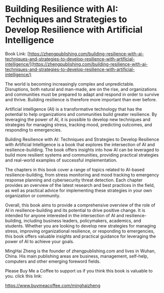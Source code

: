# Building Resilience with AI: Techniques and Strategies to Develop Resilience with Artificial Intelligence

Book Link: [https://zhengpublishing.com/building-resilience-with-ai-techniques-and-strategies-to-develop-resilience-with-artificial-intelligence/](https://zhengpublishing.com/building-resilience-with-ai-techniques-and-strategies-to-develop-resilience-with-artificial-intelligence/)

The world is becoming increasingly complex and unpredictable. Disruptions, both natural and man-made, are on the rise, and organizations and communities must be prepared to adapt and respond in order to survive and thrive. Building resilience is therefore more important than ever before.

Artificial intelligence (AI) is a transformative technology that has the potential to help organizations and communities build greater resilience. By leveraging the power of AI, it is possible to develop new techniques and strategies for managing stress, tracking mood, predicting outcomes, and responding to emergencies.

Building Resilience with AI: Techniques and Strategies to Develop Resilience with Artificial Intelligence is a book that explores the intersection of AI and resilience-building. The book offers insights into how AI can be leveraged to build more resilient systems and communities, providing practical strategies and real-world examples of successful implementation.

The chapters in this book cover a range of topics related to AI-based resilience-building, from stress monitoring and mood tracking to emergency response planning and cybersecurity threat detection. Each chapter provides an overview of the latest research and best practices in the field, as well as practical advice for implementing these strategies in your own organization or community.

Overall, this book aims to provide a comprehensive overview of the role of AI in resilience-building and its potential to drive positive change. It is intended for anyone interested in the intersection of AI and resilience-building, including business leaders, policymakers, academics, and students. Whether you are looking to develop new strategies for managing stress, improving organizational resilience, or responding to emergencies, this book offers valuable insights and practical guidance for leveraging the power of AI to achieve your goals.

MingHai Zheng is the founder of zhengpublishing.com and lives in Wuhan, China. His main publishing areas are business, management, self-help, computers and other emerging foreword fields.

Please Buy Me a Coffee to support us if you think this book is valuable to you. click this link:

https://www.buymeacoffee.com/minghaizheng
